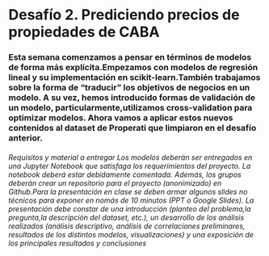 # Desafío 2. Prediciendo precios de propiedades de CABA

### Esta semana comenzamos a pensar en términos de modelos de forma más explícita.Empezamos con modelos de regresión lineal y su implementación en scikit-learn.También trabajamos sobre la forma de “traducir” los objetivos de negocios en un modelo. A su vez, hemos introducido formas de validación de un modelo, particularmente,utilizamos cross-validation para optimizar modelos. Ahora vamos a aplicar estos nuevos contenidos al dataset de Properati que limpiaron en el desafío anterior.



###### Requisitos y material a entregar Los modelos deberán ser entregados en una Jupyter Notebook que satisfaga los requerimientos del proyecto. La notebook deberá estar debidamente comentada. Además, los grupos deberán crear un repositorio para el proyecto (anonimizado) en Github.Para la presentación en clase se deben armar algunos slides no técnicos para exponer en nomás de 10 minutos (PPT o Google Slides). La presentación debe constar de una introducción (planteo del problema,la pregunta,la descripción del dataset, etc.), un desarrollo de los análisis realizados (análisis descriptivo, análisis de correlaciones preliminares, resultados de los distintos modelos, visualizaciones) y una exposición de los principales resultados y conclusiones
